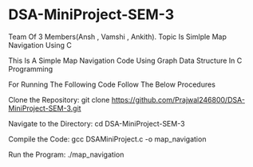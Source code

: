 # DSA-MiniProject-SEM-3
Team Of 3 Members(Ansh , Vamshi , Ankith). Topic Is Simlple Map Navigation Using C

This Is A Simple Map Navigation Code Using Graph Data Structure In C Programming 


For Running The Following Code Follow The Below Procedures

Clone the Repository:
  git clone https://github.com/Prajwal246800/DSA-MiniProject-SEM-3.git
  
Navigate to the Directory:
  cd DSA-MiniProject-SEM-3
  
Compile the Code:
  gcc DSAMiniProject.c -o map_navigation
  
Run the Program:
  ./map_navigation
